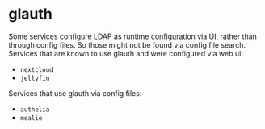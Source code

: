# glauth

Some services configure LDAP as runtime configuration via UI, rather than
through config files. So those might not be found via config file search.
Services that are known to use glauth and were configured via web ui:

- `nextcloud`
- `jellyfin`

Services that use glauth via config files:

- `authelia`
- `mealie`
